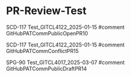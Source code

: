 # PR-Review-Test

SCD-117 Test_GITCL4122_2025-01-15 #comment GitHubPATCommPublicOpenPR10

SCD-117 Test_GITCL4122_2025-01-15 #comment GitHubPATCommConflictPR15

SPG-90 Test_GITCL4017_2025-03-07 #comment GitHubPATCommPublicDraftPR14



